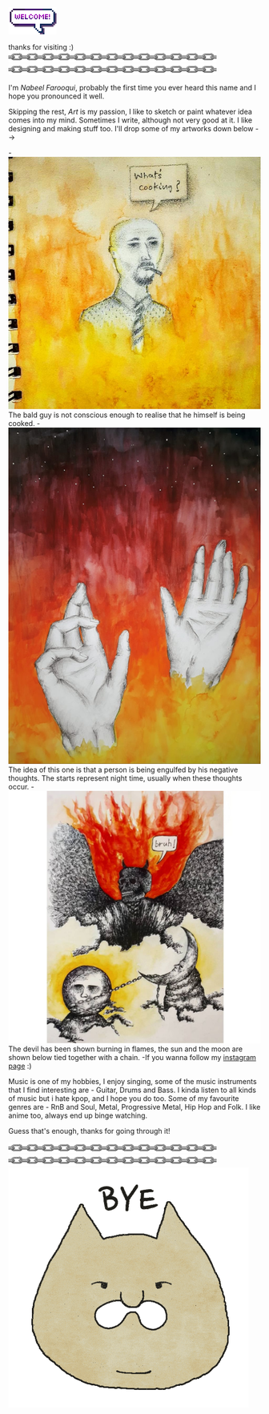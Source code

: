 ![000](tenor.gif)
                                                                                 
thanks for visiting :)                                                                                                             
 ![0](chain.gif)![00](chain.gif)

I'm *Nabeel Farooqui*, probably the first time you ever heard this name and I hope you pronounced it well. 

Skipping the rest, _Art_ is my passion, I like to sketch or paint whatever idea comes into my mind. Sometimes I write, although not very good at it. I like designing and making stuff too. I'll drop some of my artworks down below -->

-![1](93590070_256002488876607_6349157290146528570_n.jpg)
The bald guy is not conscious enough to realise that he himself is being cooked.
-![2](djwgudfbw.jpeg)
The idea of this one is that a person is being engulfed by his negative thoughts. The starts represent night time, usually when these thoughts occur. 
-![3](32283760-d567-4692-a65b-dcce2c358a02.jpg)
The devil has been shown burning in flames, the sun and the moon are shown below tied together with a chain.
-If you wanna follow my [instagram page](https://www.instagram.com/thy_is_art/) :)  

Music is one of my hobbies, I enjoy singing, some of the music instruments that I find interesting are - Guitar, Drums and Bass. I kinda listen to all kinds of music but i hate kpop, and I hope you do too. Some of my favourite genres are - RnB and Soul, Metal, Progressive Metal, Hip Hop and Folk. I like anime too, always end up binge watching.

Guess that's enough, thanks for going through it!

 ![0](chain.gif)![00](chain.gif)
![8](bye.gif)

